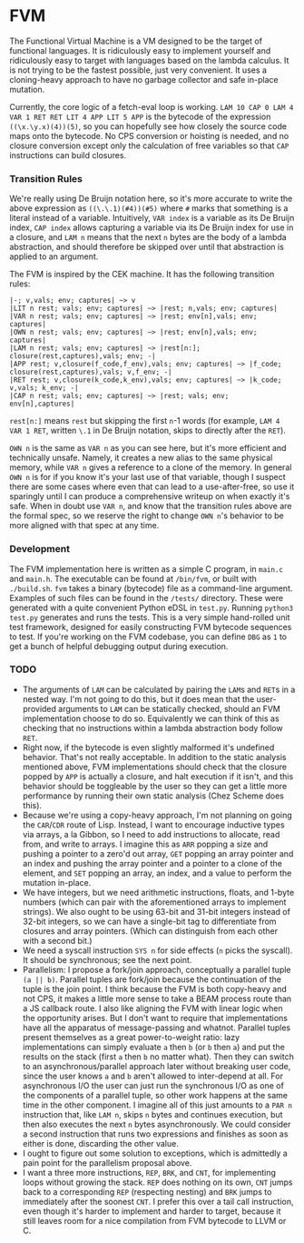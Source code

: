 # FVM

The Functional Virtual Machine is a VM designed to be the target of functional languages. It is ridiculously easy to implement yourself and ridiculously easy to target with languages based on the lambda calculus. It is not trying to be the fastest possible, just very convenient. It uses a cloning-heavy approach to have no garbage collector and safe in-place mutation.

Currently, the core logic of a fetch-eval loop is working. `LAM 10 CAP 0 LAM 4 VAR 1 RET RET LIT 4 APP LIT 5 APP` is the bytecode of the expression `((\x.\y.x)(4))(5)`, so you can hopefully see how closely the source code maps onto the bytecode. No CPS conversion or hoisting is needed, and no closure conversion except only the calculation of free variables so that `CAP` instructions can build closures.

### Transition Rules

We're really using De Bruijn notation here, so it's more accurate to write the above expression as `((\.\.1)(#4))(#5)` where `#` marks that something is a literal instead of a variable. Intuitively, `VAR index` is a variable as its De Bruijn index, `CAP index` allows capturing a variable via its De Bruijn index for use in a closure, and `LAM n` means that the next `n` bytes are the body of a lambda abstraction, and should therefore be skipped over until that abstraction is applied to an argument.

The FVM is inspired by the CEK machine. It has the following transition rules:
```
|-; v,vals; env; captures| ~> v
|LIT n rest; vals; env; captures| ~> |rest; n,vals; env; captures|
|VAR n rest; vals; env; captures| ~> |rest; env[n],vals; env; captures|
|OWN n rest; vals; env; captures| ~> |rest; env[n],vals; env; captures|
|LAM n rest; vals; env; captures| ~> |rest[n:]; closure(rest,captures),vals; env; -|
|APP rest; v,closure(f_code,f_env),vals; env; captures| ~> |f_code; closure(rest,captures),vals; v,f_env; -|
|RET rest; v,closure(k_code,k_env),vals; env; captures| ~> |k_code; v,vals; k_env; -|
|CAP n rest; vals; env; captures| ~> |rest; vals; env; env[n],captures|
```
`rest[n:]` means `rest` but skipping the first `n`-1 words (for example, `LAM 4 VAR 1 RET`, written `\.1` in De Bruijn notation, skips to directly after the `RET`). 

`OWN n` is the same as `VAR n` as you can see here, but it's more efficient and technically unsafe. Namely, it creates a new alias to the same physical memory, while `VAR n` gives a reference to a clone of the memory. In general `OWN n` is for if you know it's your last use of that variable, though I suspect there are some cases where even that can lead to a use-after-free, so use it sparingly until I can produce a comprehensive writeup on when exactly it's safe. When in doubt use `VAR n`, and know that the transition rules above are the formal spec, so we reserve the right to change `OWN n`'s behavior to be more aligned with that spec at any time.

### Development

The FVM implementation here is written as a simple C program, in `main.c` and `main.h`. The executable can be found at `/bin/fvm`, or built with `./build.sh`. `fvm` takes a binary (bytecode) file as a command-line argument. Examples of such files can be found in the `/tests/` directory. These were generated with a quite convenient Python eDSL in `test.py`. Running `python3 test.py` generates and runs the tests. This is a very simple hand-rolled unit test framework, designed for easily constructing FVM bytecode sequences to test. If you're working on the FVM codebase, you can define `DBG` as `1` to get a bunch of helpful debugging output during execution.

### TODO
- The arguments of `LAM` can be calculated by pairing the `LAM`s and `RET`s in a nested way. I'm not going to do this, but it does mean that the user-provided arguments to `LAM` can be statically checked, should an FVM implementation choose to do so. Equivalently we can think of this as checking that no instructions within a lambda abstraction body follow `RET`.
- Right now, if the bytecode is even slightly malformed it's undefined behavior. That's not really acceptable. In addition to the static analysis mentioned above, FVM implementations should check that the closure popped by `APP` is actually a closure, and halt execution if it isn't, and this behavior should be toggleable by the user so they can get a little more performance by running their own static analysis (Chez Scheme does this).
- Because we're using a copy-heavy approach, I'm not planning on going the `CAR`/`CDR` route of Lisp. Instead, I want to encourage inductive types via arrays, a la Gibbon, so I need to add instructions to allocate, read from, and write to arrays. I imagine this as `ARR` popping a size and pushing a pointer to a zero'd out array, `GET` popping an array pointer and an index and pushing the array pointer and a pointer to a clone of the element, and `SET` popping an array, an index, and a value to perform the mutation in-place.
- We have integers, but we need arithmetic instructions, floats, and 1-byte numbers (which can pair with the aforementioned arrays to implement strings). We also ought to be using 63-bit and 31-bit integers instead of 32-bit integers, so we can have a single-bit tag to differentiate from closures and array pointers. (Which can distinguish from each other with a second bit.)
- We need a syscall instruction `SYS n` for side effects (`n` picks the syscall). It should be synchronous; see the next point.
- Parallelism: I propose a fork/join approach, conceptually a parallel tuple `(a || b)`. Parallel tuples are fork/join because the continuation of the tuple is the join point. I think because the FVM is both copy-heavy and not CPS, it makes a little more sense to take a BEAM process route than a JS callback route. I also like aligning the FVM with linear logic when the opportunity arises. But I don't want to require that implementations have all the apparatus of message-passing and whatnot. Parallel tuples present themselves as a great power-to-weight ratio: lazy implementations can simply evaluate `a` then `b` (or `b` then `a`) and put the results on the stack (first `a` then `b` no matter what). Then they can switch to an asynchronous/parallel approach later without breaking user code, since the user knows `a` and `b` aren't allowed to inter-depend at all. For asynchronous I/O the user can just run the synchronous I/O as one of the components of a parallel tuple, so other work happens at the same time in the other component. I imagine all of this just amounts to a `PAR n` instruction that, like `LAM n`, skips `n` bytes and continues execution, but then also executes the next `n` bytes asynchronously. We could consider a second instruction that runs two expressions and finishes as soon as either is done, discarding the other value.
- I ought to figure out some solution to exceptions, which is admittedly a pain point for the parallelism proposal above.
- I want a three more instructions, `REP`, `BRK`, and `CNT`, for implementing loops without growing the stack. `REP` does nothing on its own, `CNT` jumps back to a corresponding `REP` (respecting nesting) and `BRK` jumps to immediately after the soonest `CNT`. I prefer this over a tail call instruction, even though it's harder to implement and harder to target, because it still leaves room for a nice compilation from FVM bytecode to LLVM or C.
